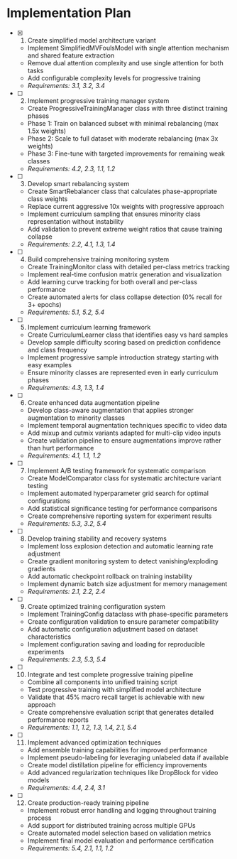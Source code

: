 # Implementation Plan

- [x] 1. Create simplified model architecture variant






  - Implement SimplifiedMVFoulsModel with single attention mechanism and shared feature extraction
  - Remove dual attention complexity and use single attention for both tasks
  - Add configurable complexity levels for progressive training
  - _Requirements: 3.1, 3.2, 3.4_

- [ ] 2. Implement progressive training manager system
  - Create ProgressiveTrainingManager class with three distinct training phases
  - Phase 1: Train on balanced subset with minimal rebalancing (max 1.5x weights)
  - Phase 2: Scale to full dataset with moderate rebalancing (max 3x weights)
  - Phase 3: Fine-tune with targeted improvements for remaining weak classes
  - _Requirements: 4.2, 2.3, 1.1, 1.2_

- [ ] 3. Develop smart rebalancing system
  - Create SmartRebalancer class that calculates phase-appropriate class weights
  - Replace current aggressive 10x weights with progressive approach
  - Implement curriculum sampling that ensures minority class representation without instability
  - Add validation to prevent extreme weight ratios that cause training collapse
  - _Requirements: 2.2, 4.1, 1.3, 1.4_

- [ ] 4. Build comprehensive training monitoring system
  - Create TrainingMonitor class with detailed per-class metrics tracking
  - Implement real-time confusion matrix generation and visualization
  - Add learning curve tracking for both overall and per-class performance
  - Create automated alerts for class collapse detection (0% recall for 3+ epochs)
  - _Requirements: 5.1, 5.2, 5.4_

- [ ] 5. Implement curriculum learning framework
  - Create CurriculumLearner class that identifies easy vs hard samples
  - Develop sample difficulty scoring based on prediction confidence and class frequency
  - Implement progressive sample introduction strategy starting with easy examples
  - Ensure minority classes are represented even in early curriculum phases
  - _Requirements: 4.3, 1.3, 1.4_

- [ ] 6. Create enhanced data augmentation pipeline
  - Develop class-aware augmentation that applies stronger augmentation to minority classes
  - Implement temporal augmentation techniques specific to video data
  - Add mixup and cutmix variants adapted for multi-clip video inputs
  - Create validation pipeline to ensure augmentations improve rather than hurt performance
  - _Requirements: 4.1, 1.1, 1.2_

- [ ] 7. Implement A/B testing framework for systematic comparison
  - Create ModelComparator class for systematic architecture variant testing
  - Implement automated hyperparameter grid search for optimal configurations
  - Add statistical significance testing for performance comparisons
  - Create comprehensive reporting system for experiment results
  - _Requirements: 5.3, 3.2, 5.4_

- [ ] 8. Develop training stability and recovery systems
  - Implement loss explosion detection and automatic learning rate adjustment
  - Create gradient monitoring system to detect vanishing/exploding gradients
  - Add automatic checkpoint rollback on training instability
  - Implement dynamic batch size adjustment for memory management
  - _Requirements: 2.1, 2.2, 2.4_

- [ ] 9. Create optimized training configuration system
  - Implement TrainingConfig dataclass with phase-specific parameters
  - Create configuration validation to ensure parameter compatibility
  - Add automatic configuration adjustment based on dataset characteristics
  - Implement configuration saving and loading for reproducible experiments
  - _Requirements: 2.3, 5.3, 5.4_

- [ ] 10. Integrate and test complete progressive training pipeline
  - Combine all components into unified training script
  - Test progressive training with simplified model architecture
  - Validate that 45% macro recall target is achievable with new approach
  - Create comprehensive evaluation script that generates detailed performance reports
  - _Requirements: 1.1, 1.2, 1.3, 1.4, 2.1, 5.4_

- [ ] 11. Implement advanced optimization techniques
  - Add ensemble training capabilities for improved performance
  - Implement pseudo-labeling for leveraging unlabeled data if available
  - Create model distillation pipeline for efficiency improvements
  - Add advanced regularization techniques like DropBlock for video models
  - _Requirements: 4.4, 2.4, 3.1_

- [ ] 12. Create production-ready training pipeline
  - Implement robust error handling and logging throughout training process
  - Add support for distributed training across multiple GPUs
  - Create automated model selection based on validation metrics
  - Implement final model evaluation and performance certification
  - _Requirements: 5.4, 2.1, 1.1, 1.2_